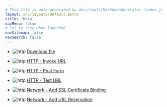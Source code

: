 ```yaml
---
# This file is auto-generated by docs/tools/MarkdownGenerator (index.js)
layout: src/layouts/Default.astro
title: 'http'
navMenu: false
# Set to true when launched
navSitemap: false
navSearch: false
---
```


<ul>

<li>

![http](https://i.octopus.com/library/step-templates/http.png) [Download file](/integrations/http/download-file)

</li>
        
<li>

![http](https://i.octopus.com/library/step-templates/http.png) [HTTP - Invoke URL](/integrations/http/http-invoke-url)

</li>
        
<li>

![http](https://i.octopus.com/library/step-templates/http.png) [HTTP - Post Form](/integrations/http/http-post-form)

</li>
        
<li>

![http](https://i.octopus.com/library/step-templates/http.png) [HTTP - Test URL](/integrations/http/http-test-url)

</li>
        
<li>

![http](https://i.octopus.com/library/step-templates/http.png) [Network - Add SSL Certificate Binding](/integrations/http/network-add-ssl-certificate-binding)

</li>
        
<li>

![http](https://i.octopus.com/library/step-templates/http.png) [Network - Add URL Reservation](/integrations/http/network-add-url-reservation)

</li>
        
</ul>
